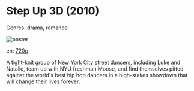 # Step Up 3D (2010)

Genres: drama, romance

![poster](http://image.tmdb.org/t/p/w500/q8Pm7UpAqDdxo1Xnt29EHHAl2u2.jpg)

en:
  [720p](magnet:?xt=urn:btih:4B92F40F3C301DA77D65DDE217B6FBC94E541E1B&tr=udp://glotorrents.pw:6969/announce&tr=udp://tracker.opentrackr.org:1337/announce&tr=udp://torrent.gresille.org:80/announce&tr=udp://tracker.openbittorrent.com:80&tr=udp://tracker.coppersurfer.tk:6969&tr=udp://tracker.leechers-paradise.org:6969&tr=udp://p4p.arenabg.ch:1337&tr=udp://tracker.internetwarriors.net:1337)
  


A tight-knit group of New York City street dancers, including Luke and Natalie, team up with NYU freshman Moose, and find themselves pitted against the world's best hip hop dancers in a high-stakes showdown that will change their lives forever.